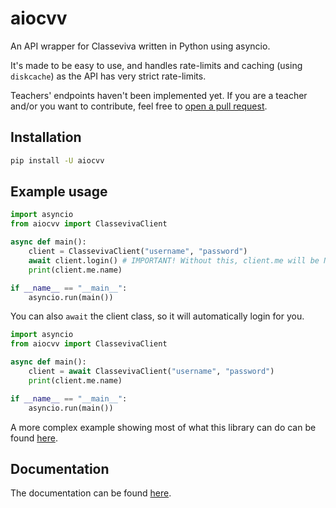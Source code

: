 # aiocvv
An API wrapper for Classeviva written in Python using asyncio.

It's made to be easy to use, and handles rate-limits and caching (using `diskcache`) as the API has very strict rate-limits.

Teachers' endpoints haven't been implemented yet. If you are a teacher and/or you want to contribute, feel free to [open a pull request](https://github.com/Vinchethescript/aiocvv/pulls).

## Installation
```bash
pip install -U aiocvv
```

## Example usage
```python
import asyncio
from aiocvv import ClassevivaClient

async def main():
    client = ClassevivaClient("username", "password")
    await client.login() # IMPORTANT! Without this, client.me will be None
    print(client.me.name)

if __name__ == "__main__":
    asyncio.run(main())
```

You can also `await` the client class, so it will automatically login for you.
```python
import asyncio
from aiocvv import ClassevivaClient

async def main():
    client = await ClassevivaClient("username", "password")
    print(client.me.name)

if __name__ == "__main__":
    asyncio.run(main())
```

A more complex example showing most of what this library can do can be found [here](https://github.com/Vinchethescript/aiocvv/blob/main/example.py).

## Documentation
The documentation can be found [here](https://aiocvv.readthedocs.io/en/latest/).